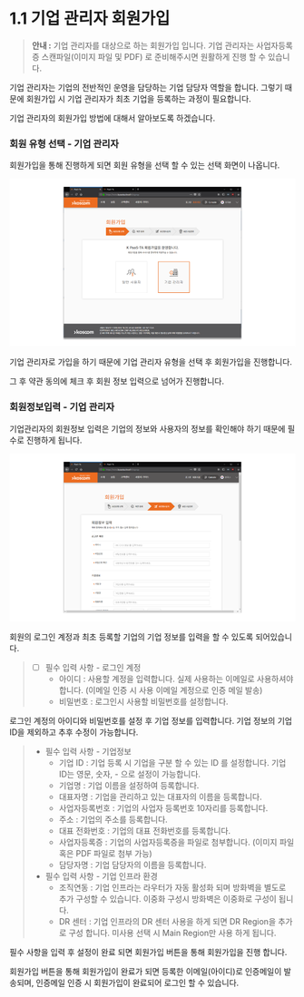 # 1.1 기업 관리자 회원가입

> **안내 :** 기업 관리자를 대상으로 하는 회원가입 입니다. 기업 관리자는 사업자등록증 스캔파일\(이미지 파일 및 PDF\) 로 준비해주시면 원활하게 진행 할 수 있습니다.

기업 관리자는 기업의 전반적인 운영을 담당하는 기업 담당자 역할을 합니다. 그렇기 때문에 회원가입 시 기업 관리자가 최초 기업을 등록하는 과정이 필요합니다.

기업 관리자의 회원가입 방법에 대해서 알아보도록 하겠습니다.

### **회원 유형 선택 - 기업 관리자**

회원가입을 통해 진행하게 되면 회원 유형을 선택 할 수 있는 선택 화면이 나옵니다.

![](.gitbook/assets/image%20%2851%29.png)

기업 관리자로 가입을 하기 때문에 기업 관리자 유형을 선택 후 회원가입을 진행합니다.

그 후 약관 동의에 체크 후 회원 정보 입력으로 넘어가 진행합니다.

### **회원정보입력 - 기업 관리자**

기업관리자의 회원정보 입력은 기업의 정보와 사용자의 정보를 확인해야 하기 때문에 필수로 진행하게 됩니다.

![](.gitbook/assets/image%20%288%29.png)

회원의 로그인 계정과 최초 등록할 기업의 기업 정보를 입력을 할 수 있도록 되어있습니다.

> * [ ] 필수 입력 사항 - 로그인 계정
>   * 아이디 : 사용할 계정을 입력합니다. 실제 사용하는 이메일로 사용하셔야 합니다. \(이메일 인증 시 사용 이메일 계정으로 인증 메일 발송\)
>   * 비밀번호 : 로그인시 사용할 비밀번호를 설정합니다.

로그인 계정의 아이디와 비밀번호를 설정 후 기업 정보를 입력합니다. 기업 정보의 기업 ID을 제외하고 추후 수정이 가능합니다.

> * 필수 입력 사항 - 기업정보
>   * 기업 ID : 기업 등록 시 기업을 구분 할 수 있는 ID 를 설정합니다. 기업 ID는 영문, 숫자, - 으로 설정이 가능합니다.
>   * 기업명 : 기업 이름을 설정하여 등록합니다.
>   * 대표자명 : 기업을 관리하고 있는 대표자의 이름을 등록합니다.
>   * 사업자등록번호 : 기업의 사업자 등록번호 10자리를 등록합니다.
>   * 주소 : 기업의 주소를 등록합니다.
>   * 대표 전화번호 : 기업의 대표 전화번호를 등록합니다.
>   * 사업자등록증 : 기업의 사업자등록증을 파일로 첨부합니다. \(이미지 파일 혹은 PDF 파일로 첨부 가능\)
>   * 담당자명 : 기업 담당자의 이름을 등록합니다.
> * 필수 입력 사항 - 기업 인프라 환경
>   * 조직연동 : 기업 인프라는 라우터가 자동 활성화 되며 방화벽을 별도로 추가 구성할 수 있습니다. 이중화 구성시 방화벽은 이중화로 구성이 됩니다.
>   * DR 센터 : 기업 인프라의 DR 센터 사용을 하게 되면 DR Region을 추가로 구성 합니다. 미사용 선택 시 Main Region만 사용 하게 됩니다.

필수 사항을 입력 후 설정이 완료 되면 회원가입 버튼을 통해 회원가입을 진행 합니다.

회원가입 버튼을 통해 회원가입이 완료가 되면 등록한 이메일\(아이디\)로 인증메일이 발송되며, 인증메일 인증 시 회원가입이 완료되어 로그인 할 수 있습니다.

